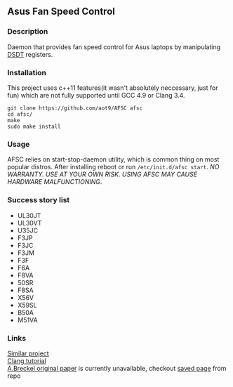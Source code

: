 ## Asus Fan Speed Control

### Description
Daemon that provides fan speed control for Asus laptops by manipulating [DSDT](https://wiki.archlinux.org/index.php/DSDT) registers.
### Installation
This project uses c++11 features(it wasn't absolutely neccessary, just for fun) which are not fully supported until GCC 4.9 or Clang 3.4.

    git clone https://github.com/aot9/AFSC afsc
    cd afsc/
    make
    sudo make install
### Usage
AFSC relies on start-stop-daemon utility, which is common thing on most popular distros.
After installing reboot or run `/etc/init.d/afsc start`. *NO WARRANTY. USE AT YOUR OWN RISK. USING AFSC MAY CAUSE HARDWARE MALFUNCTIONING*.

### Success story list
* UL30JT
* UL30VT
* U35JC
* F3JP
* F3JC
* F3JM
* F3F
* F6A
* F8VA
* 50SR
* F8SA
* X56V
* X59SL
* B50A
* M51VA


### Links
[Similar project](https://github.com/nicolai-rostov/asus-fancontrol)<br>
[Clang tutorial](https://solarianprogrammer.com/2013/01/17/building-clang-libcpp-ubuntu-linux/)<br>
[A.Breckel original paper](http://www.aneas.org/knowledge/asus_f3jp_fan_control.php) is currently unavailable, checkout [saved page](http://htmlpreview.github.io/?https://github.com/aot9/AFSC/blob/master/asus_f3jp_fan_control.php.html) from repo<br>


